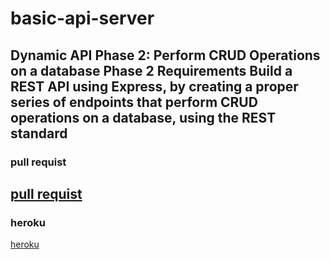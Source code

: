 # basic-api-server
Dynamic API Phase 2: Perform CRUD Operations on a database
Phase 2 Requirements
Build a REST API using Express, by creating a proper series of endpoints that perform CRUD operations on a database, using the REST standard
-------------------------------------------------------------------------------------------
### pull requist
[pull requist](https://github.com/MarahAlrefaai/basic-api-server/pull/1)
-------------------------------------------------------------------
### heroku
[heroku](https://marahbasicapiserver.herokuapp.com/)
